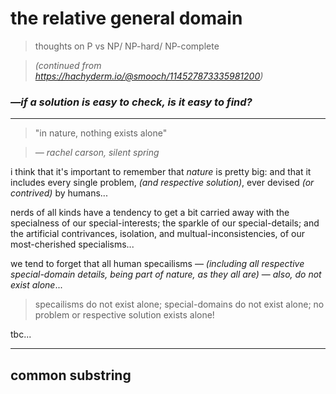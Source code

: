 # the relative general domain

> thoughts on P vs NP/ NP-hard/ NP-complete

> *(continued from https://hachyderm.io/@smooch/114527873335981200)*

### *—if a solution is easy to check, is it easy to find?*

---

> "in nature, nothing exists alone"

> *— rachel carson, silent spring*

i think that it's important to remember that *nature* is pretty big: and that it includes every single problem, *(and respective solution)*, ever devised *(or contrived)* by humans...

nerds of all kinds have a tendency to get a bit carried away with the specialness of our special-interests; the sparkle of our special-details; and the artificial contrivances, isolation, and multual-inconsistencies, of our most-cherished specialisms...

we tend to forget that all human specailisms — *(including all respective special-domain details, being part of nature, as they all are)* — *also, do not exist alone*...

> specailisms do not exist alone; special-domains do not exist alone; no problem or respective solution exists alone!

tbc...

---

## common substring










